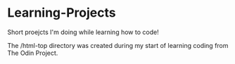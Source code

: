 # Learning-Projects
Short proejcts I'm doing while learning how to code!

The /html-top directory was created during my start of learning coding from The Odin Project.
